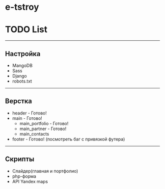 # e-tstroy

# TODO List

---

## Настройка

+ MangoDB
+ Sass
+ Django
+ robots.txt

---

## Верстка

+ header - Готово!
+ main - Готово!
  + main_portfolio - Готово!
  + main_partner - Готово!
  + main_contacts
+ footer - Готово! (посмотреть баг с привязкой футера)

---

## Скрипты

+ Слайдер(главная и портфолио)
+ php-форма
+ API Yandex maps
